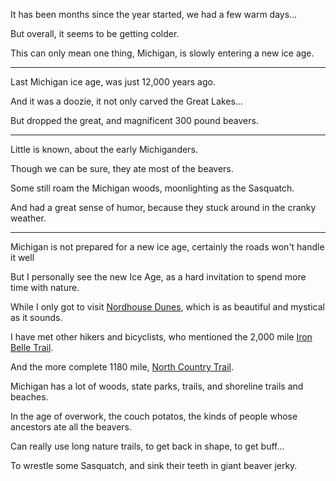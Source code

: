 It has been months since the year started,
we had a few warm days…

But overall,
it seems to be getting colder.

This can only mean one thing,
Michigan, is slowly entering a new ice age.

---

Last Michigan ice age,
was just 12,000 years ago.

And it was a doozie,
it not only carved the Great Lakes…

But dropped the great,
and magnificent 300 pound beavers.

---

Little is known,
about the early Michiganders.

Though we can be sure,
they ate most of the beavers.

Some still roam the Michigan woods,
moonlighting as the Sasquatch.

And had a great sense of humor,
because they stuck around in the cranky weather.

---

Michigan is not prepared for a new ice age,
certainly the roads won't handle it well

But I personally see the new Ice Age,
as a hard invitation to spend more time with nature.

While I only got to visit [Nordhouse Dunes][0],
which is as beautiful and mystical as it sounds.

I have met other hikers and bicyclists,
who mentioned the 2,000 mile [Iron Belle Trail][1].

And the more complete 1180 mile,
[North Country Trail][2].

Michigan has a lot of woods, state parks,
trails, and shoreline trails and beaches.

In the age of overwork, the couch potatos,
the kinds of people whose ancestors ate all the beavers.

Can really use long nature trails,
to get back in shape, to get buff...

To wrestle some Sasquatch,
and sink their teeth in giant beaver jerky.

[0]: https://www.youtube.com/watch?v=68jy3_ABvRo
[1]: https://www.michigan.gov/dnr/places/state-trails/iron-belle
[2]: https://northcountrytrail.org/the-trail/michigan/
